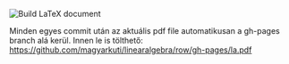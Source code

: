 ![Build LaTeX document](https://github.com/magyarkuti/linearalgebra/workflows/Build%20LaTeX%20document/badge.svg)

Minden egyes commit után az aktuális pdf file automatikusan a gh-pages branch alá kerül.
Innen le is tölthető: <https://github.com/magyarkuti/linearalgebra/row/gh-pages/la.pdf>

